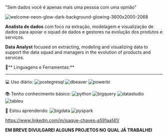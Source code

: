 "Sem dados você é apenas mais uma pessoa com uma opnião"

![welcome-neon-glow-dark-background-glowing-3600x2000-2068](https://user-images.githubusercontent.com/89978495/167308717-99a8af4b-0cd7-433c-b7c2-8cfb0d3ff464.jpg)

**Analista de dados** com foco na extração, modelagem e visualização de dados para apoiar o squad de dados e gestores na evolução dos produtos e serviços.

**Data Analyst** focused on extracting, modeling and visualizing data to support the data squad and managers in the evolution of products and services.


🚀** Linguagens e Ferramentas:**
_________________________________________________________________________________________________________________________________________________________________________

💻 Uso diário:
![postegresql](https://user-images.githubusercontent.com/89978495/167310315-ac9e5dcf-d892-4e1d-83c6-f534154c1b53.png) ![dbeaver](https://user-images.githubusercontent.com/89978495/167310247-9a324bad-dc39-4829-a95b-8289c30cbf8b.png) ![powerbi](https://user-images.githubusercontent.com/89978495/167310325-b0219c1b-0ce6-4e34-b8b1-fb6e5e5e02a3.png)

📚 Tenho conhecimento básico: ![python](https://user-images.githubusercontent.com/89978495/167310342-f18de6b4-4317-4891-a913-cd82d4853ab6.png) ![bigquery](https://user-images.githubusercontent.com/89978495/167310707-c0c99391-69d0-44ad-8f19-11bf86ba338c.png) ![datastudio](https://user-images.githubusercontent.com/89978495/167310455-0dbd74f2-bc05-44ed-b4a5-d00c2e2897f0.png) ![tableu](https://user-images.githubusercontent.com/89978495/167310648-25e9cd5d-db5a-4a9a-b627-af0c060f4f2b.png)
 
 🌱 Estou aprendendo: ![bigdata](https://user-images.githubusercontent.com/89978495/167311117-727453bf-f8e4-4265-9d32-63b5ea027576.png) ![pyspark](https://user-images.githubusercontent.com/89978495/167310960-2105825d-bb32-4297-8f5b-78ee415be61f.png) 

https://www.linkedin.com/in/isaque-chaves-a591aa141/

**EM BREVE DIVULGAREI ALGUNS PROJETOS NO QUAL JÁ TRABALHEI**
